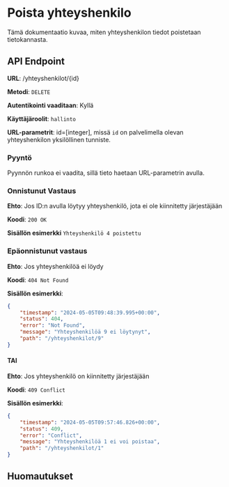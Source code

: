 # Poista yhteyshenkilo
Tämä dokumentaatio kuvaa, miten yhteyshenkilon tiedot poistetaan tietokannasta.

## API Endpoint

**URL**: /yhteyshenkilot/{id}

**Metodi**: `DELETE`

**Autentikointi vaaditaan**: Kyllä

**Käyttäjäroolit**: `hallinto`

**URL-parametrit**: id=[integer], missä `id` on palvelimella olevan yhteyshenkilon yksilöllinen tunniste.

### Pyyntö
Pyynnön runkoa ei vaadita, sillä tieto haetaan URL-parametrin avulla.


### Onnistunut Vastaus

**Ehto**: Jos ID:n avulla löytyy yhteyshenkilö, jota ei ole kiinnitetty järjestäjään

**Koodi**: `200 OK`

**Sisällön esimerkki**
`Yhteyshenkilö 4 poistettu`

### Epäonnistunut vastaus

**Ehto**: Jos yhteyshenkilöä ei löydy

**Koodi**: `404 Not Found`

**Sisällön esimerkki**: 
```json
{
    "timestamp": "2024-05-05T09:48:39.995+00:00",
    "status": 404,
    "error": "Not Found",
    "message": "Yhteyshenkilöä 9 ei löytynyt",
    "path": "/yhteyshenkilot/9"
}
```

#### TAI

**Ehto**: Jos yhteyshenkilö on kiinnitetty järjestäjään

**Koodi**: `409 Conflict`

**Sisällön esimerkki**: 
```json
{
    "timestamp": "2024-05-05T09:57:46.826+00:00",
    "status": 409,
    "error": "Conflict",
    "message": "Yhteyshenkilöä 1 ei voi poistaa",
    "path": "/yhteyshenkilot/1"
}
```

## Huomautukset
